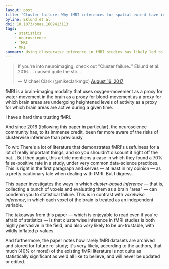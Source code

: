 ```yaml
---
layout: post
title: "Cluster failure: Why fMRI inferences for spatial extent have inflated false-positive rates"
byline: Eklund et al
doi: 10.1073/pnas.1602413113
tags:
    - statistics
    - neuroscience
    - fMRI
    - MRI
summary: Using clusterwise inference in fMRI studies has likely led to pervasive, industry-wide, accidental inflation of statistical significance.
---
```


<blockquote class="twitter-tweet" data-lang="en"><p lang="en" dir="ltr">If you&#39;re into neuroimaging, check out &quot;Cluster failure..&quot; Eklund et al. 2016. ... caused quite the stir...</p>&mdash; Michael Clark (@mikeclarkmgc) <a href="https://twitter.com/mikeclarkmgc/status/897896441191989249">August 16, 2017</a></blockquote>
<script async src="//platform.twitter.com/widgets.js" charset="utf-8"></script>

fMRI is a brain-imaging modality that uses oxygen-movement as a proxy for water-movement in the brain as a proxy for blood-movement as a proxy for which brain areas are undergoing heightened levels of activity as a proxy for which brain areas are active during a given time.

I have a hard time trusting fMRI.

And since 2016 (following this paper in particular), the neuroscience community has, to its immense credit, been far more aware of the risks of clusterwise inference than previously.

To wit: There's a lot of literature that demonstrates fMRI's usefulness for a lot of really important things, and so you shouldn't discount it right off the bat... But then again, this article mentions a case in which they found a 70% false-positive rate in a study, under very common data-science practices. This is right in the first paragraph and serves — at least in my opinion — as a pretty cautionary tale when dealing with fMRI. But I digress.

This paper investigates the ways in which _cluster-based inference_ — that is, collecting a bunch of voxels and evaluating them as a brain "area" — can condemn you to statistical failure. This is in contrast with _voxelwise inference_, in which each voxel of the brain is treated as an independent variable.

The takeaway from this paper — which is enjoyable to read even if you're afraid of statistics — is that clusterwise inference in fMRI studies is both highly pervasive in the field, and also _very_ likely to be un-trustable, with wildly inflated p-values.

And furthermore, the paper notes how rarely fMRI datasets are archived and stored for future re-study; it's very likely, according to the authors, that much (40% or more!) of the existing fMRI literature is not quite as statistically significant as we'd all like to believe, and will never be updated or edited.

